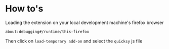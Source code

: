 # How to's

Loading the extension on your local development machine's firefox browser
```
about:debugging#/runtime/this-firefox
```
Then click on `load-temporary add-on` and select the `quicksy` js file